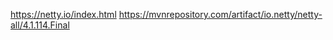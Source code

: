 















https://netty.io/index.html
https://mvnrepository.com/artifact/io.netty/netty-all/4.1.114.Final









